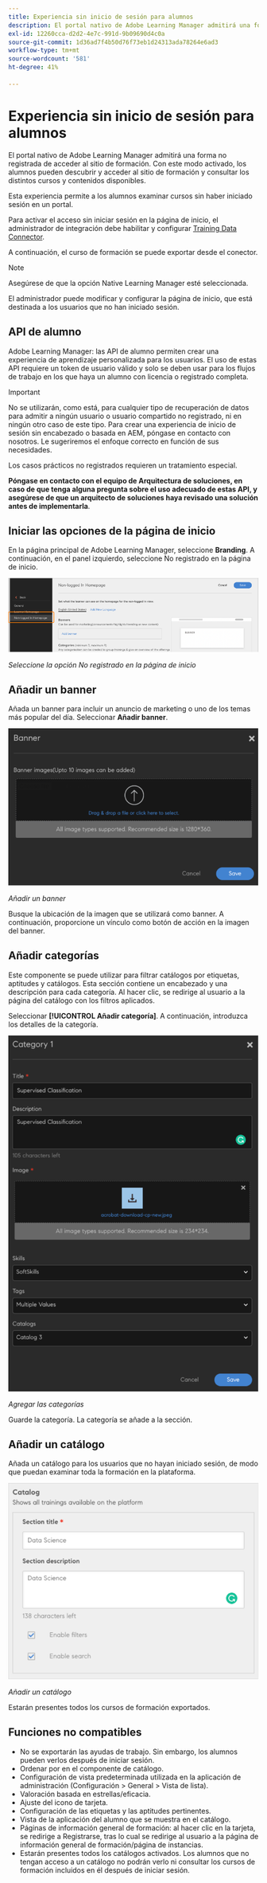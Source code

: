 ```yaml
---
title: Experiencia sin inicio de sesión para alumnos
description: El portal nativo de Adobe Learning Manager admitirá una forma no registrada de acceder al sitio de formación. Con este modo activado, los alumnos pueden descubrir y acceder al sitio de formación y consultar los distintos cursos y contenidos disponibles. Esta experiencia permite a los alumnos examinar cursos sin haber iniciado sesión en un portal.
exl-id: 12260cca-d2d2-4e7c-991d-9b09690d4c0a
source-git-commit: 1d36ad7f4b50d76f73eb1d24313ada78264e6ad3
workflow-type: tm+mt
source-wordcount: '581'
ht-degree: 41%

---
```


# Experiencia sin inicio de sesión para alumnos

El portal nativo de Adobe Learning Manager admitirá una forma no registrada de acceder al sitio de formación. Con este modo activado, los alumnos pueden descubrir y acceder al sitio de formación y consultar los distintos cursos y contenidos disponibles.

Esta experiencia permite a los alumnos examinar cursos sin haber iniciado sesión en un portal.

Para activar el acceso sin iniciar sesión en la página de inicio, el administrador de integración debe habilitar y configurar [Training Data Connector](/help/migrated/integration-admin/feature-summary/connectors.md#training-data-access).

A continuación, el curso de formación se puede exportar desde el conector.

>[!NOTE]
>
>Asegúrese de que la opción Native Learning Manager esté seleccionada.

El administrador puede modificar y configurar la página de inicio, que está destinada a los usuarios que no han iniciado sesión.

## API de alumno

Adobe Learning Manager: las API de alumno permiten crear una experiencia de aprendizaje personalizada para los usuarios. El uso de estas API requiere un token de usuario válido y solo se deben usar para los flujos de trabajo en los que haya un alumno con licencia o registrado completa.

>[!IMPORTANT]
>
>No se utilizarán, como está, para cualquier tipo de recuperación de datos para admitir a ningún usuario o usuario compartido no registrado, ni en ningún otro caso de este tipo. Para crear una experiencia de inicio de sesión sin encabezado o basada en AEM, póngase en contacto con nosotros. Le sugeriremos el enfoque correcto en función de sus necesidades.

Los casos prácticos no registrados requieren un tratamiento especial.

**Póngase en contacto con el equipo de Arquitectura de soluciones, en caso de que tenga alguna pregunta sobre el uso adecuado de estas API, y asegúrese de que un arquitecto de soluciones haya revisado una solución antes de implementarla**.

## Iniciar las opciones de la página de inicio

En la página principal de Adobe Learning Manager, seleccione **Branding**. A continuación, en el panel izquierdo, seleccione No registrado en la página de inicio.

![opciones de homepage](assets/non-logged-in-homepage.png)

*Seleccione la opción No registrado en la página de inicio*

## Añadir un banner

Añada un banner para incluir un anuncio de marketing o uno de los temas más popular del día. Seleccionar **Añadir banner**.

![banner](assets/add-banner-image.png)

*Añadir un banner*

Busque la ubicación de la imagen que se utilizará como banner. A continuación, proporcione un vínculo como botón de acción en la imagen del banner.

## Añadir categorías

Este componente se puede utilizar para filtrar catálogos por etiquetas, aptitudes y catálogos. Esta sección contiene un encabezado y una descripción para cada categoría. Al hacer clic, se redirige al usuario a la página del catálogo con los filtros aplicados.

Seleccionar **[!UICONTROL Añadir categoría]**. A continuación, introduzca los detalles de la categoría.

![agregar categoría](assets/add-category.png)

*Agregar las categorías*

Guarde la categoría. La categoría se añade a la sección.

## Añadir un catálogo

Añada un catálogo para los usuarios que no hayan iniciado sesión, de modo que puedan examinar toda la formación en la plataforma.

![añadir catálogo](assets/add-catalog.png)

*Añadir un catálogo*

Estarán presentes todos los cursos de formación exportados.

## Funciones no compatibles

* No se exportarán las ayudas de trabajo. Sin embargo, los alumnos pueden verlos después de iniciar sesión.
* Ordenar por en el componente de catálogo.
* Configuración de vista predeterminada utilizada en la aplicación de administración (Configuración > General > Vista de lista).
* Valoración basada en estrellas/eficacia.
* Ajuste del icono de tarjeta.
* Configuración de las etiquetas y las aptitudes pertinentes.
* Vista de la aplicación del alumno que se muestra en el catálogo.
* Páginas de información general de formación: al hacer clic en la tarjeta, se redirige a Registrarse, tras lo cual se redirige al usuario a la página de información general de formación/página de instancias.
* Estarán presentes todos los catálogos activados. Los alumnos que no tengan acceso a un catálogo no podrán verlo ni consultar los cursos de formación incluidos en él después de iniciar sesión.
